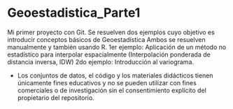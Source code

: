 # Geoestadistica_Parte1
Mi primer proyecto con Git.
Se resuelven dos ejemplos cuyo objetivo es introducir conceptos básicos de Geoestadística
Ambos se resuelven manualmente y también usando R.
1er ejemplo: Aplicación de un método no estadístico para interpolar espacialmente
             (Interpolación ponderada de distancia inversa, IDW)
2do ejemplo: Introducción al variograma.
* Los conjuntos de datos, el código y los materiales didácticos tienen únicamente fines educativos y no se pueden 
  utilizar con fines comerciales o de investigación sin el consentimiento explícito del propietario del repositorio.
